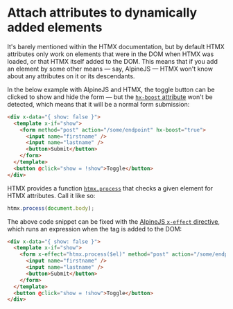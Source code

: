 # Attach attributes to dynamically added elements

It's barely mentioned within the HTMX documentation, but by default HTMX attributes only work on elements that were in the DOM when HTMX was loaded, or that HTMX itself added to the DOM. This means that if you add an element by some other means — say, AlpineJS — HTMX won't know about any attributes on it or its descendants.

In the below example with AlpineJS and HTMX, the toggle button can be clicked to show and hide the form — but the [`hx-boost` attribute](https://htmx.org/attributes/hx-boost/) won't be detected, which means that it will be a normal form submission:

```html
<div x-data="{ show: false }">
  <template x-if="show">
    <form method="post" action="/some/endpoint" hx-boost="true">
      <input name="firstname" />
      <input name="lastname" />
      <button>Submit</button>
    </form>
  </template>
  <button @click="show = !show">Toggle</button>
</div>
```

HTMX provides a function [`htmx.process`](https://htmx.org/api/#process) that checks a given element for HTMX attributes. Call it like so:

```js
htmx.process(document.body);
```

The above code snippet can be fixed with the [AlpineJS `x-effect` directive](https://htmx.org/attributes/hx-boost/), which runs an expression when the tag is added to the DOM:

```html
<div x-data="{ show: false }">
  <template x-if="show">
    <form x-effect="htmx.process($el)" method="post" action="/some/endpoint" hx-boost="true">
      <input name="firstname" />
      <input name="lastname" />
      <button>Submit</button>
    </form>
  </template>
  <button @click="show = !show">Toggle</button>
</div>
```
